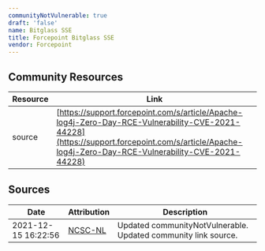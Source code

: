 ```yaml
---
communityNotVulnerable: true
draft: 'false'
name: Bitglass SSE
title: Forcepoint Bitglass SSE
vendor: Forcepoint
---
```



## Community Resources
| Resource | Link |
| --- | --- |
| source | [https://support.forcepoint.com/s/article/Apache-log4j-Zero-Day-RCE-Vulnerability-CVE-2021-44228](https://support.forcepoint.com/s/article/Apache-log4j-Zero-Day-RCE-Vulnerability-CVE-2021-44228) |


## Sources
| Date | Attribution | Description |
| --- | --- | --- |
| 2021-12-15 16:22:56 | [NCSC-NL](https://github.com/NCSC-NL/log4shell/blob/main/software/README.md) | Updated communityNotVulnerable. Updated community link source.  |
